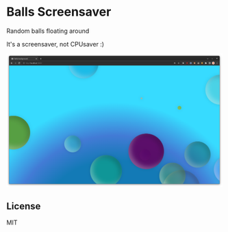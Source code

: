 # Balls Screensaver

Random balls floating around

It's a screensaver, not CPUsaver :)

![](images/screenshot.png)

## License

MIT
